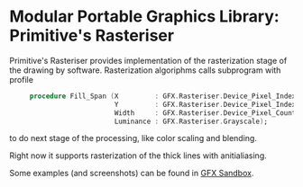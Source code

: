 # Modular Portable Graphics Library: Primitive's Rasteriser

Primitive's Rasteriser provides implementation of the rasterization stage of the drawing by software. Rasterization algoriphms calls subprogram with profile
```ada
     procedure Fill_Span (X         : GFX.Rasteriser.Device_Pixel_Index;
                          Y         : GFX.Rasteriser.Device_Pixel_Index;
                          Width     : GFX.Rasteriser.Device_Pixel_Count;
                          Luminance : GFX.Rasteriser.Grayscale);
```
to do next stage of the processing, like color scaling and blending.

Right now it supports rasterization of the thick lines with anitialiasing.

Some examples (and screenshots) can be found in [GFX Sandbox](https://github.com/godunko/gfx-sandbox).
